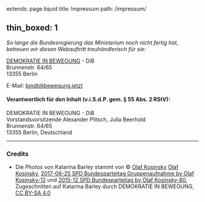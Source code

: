 extends: page.liquid
title: Impressum
path: /impressum/

thin_boxed: 1
---

_So lange die Bundesregierung das Ministerium noch nicht fertig hat, betreuen wir diesen Webauftritt treuhändlerisch für sie:_

[DEMOKRATIE IN BEWEGUNG](https://bewegung.jetzt/) - DiB<br/>
Brunnenstr. 64/65<br/>
13355 Berlin

E-Mail: <bmdt@bewegung.jetzt>


#### Verantwortlich für den Inhalt (v.i.S.d.P. gem. § 55 Abs. 2 RStV):

DEMOKRATIE IN BEWEGUNG - DiB<br/>
Vorstandsvorsitzende Alexander Plitsch, Julia Beerhold<br/>
Brunnenstr. 64/65<br/>
13355 Berlin, Deutschland

----

### Credits

 - Die Photos von Katarina Barley stammt von © <a href="https://commons.wikimedia.org/wiki/User:Olaf_Kosinsky">Olaf Kosinsky</a> <a href="https://www.wikidata.org/wiki/Q30108329">Olaf Kosinsky</a>, <a href="https://commons.wikimedia.org/wiki/File:2017-06-25_SPD_Bundesparteitag_Gruppenaufnahme_by_Olaf_Kosinsky-12.jpg">2017-06-25 SPD Bundesparteitag Gruppenaufnahme by Olaf Kosinsky-12</a> und <a href="https://commons.wikimedia.org/wiki/File:2015-12_SPD_Bundesparteitag_by_Olaf_Kosinsky-80.jpg">2015-12 SPD Bundesparteitag by Olaf Kosinsky-80</a>, Zugeschnitten auf Katarina Barley durch DEMOKRATIE IN BEWEGUNG, <a href="https://creativecommons.org/licenses/by-sa/4.0/legalcode">CC BY-SA 4.0</a> 